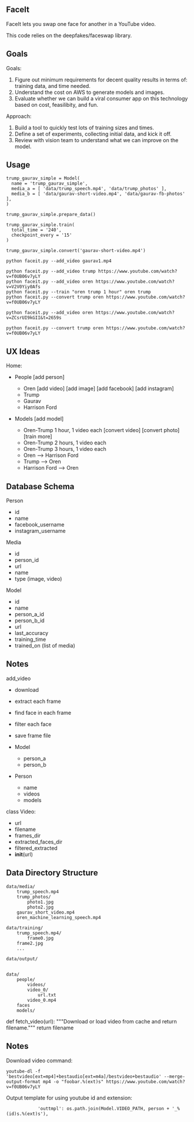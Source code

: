 ## FaceIt

FaceIt lets you swap one face for another in a YouTube video.

This code relies on the deepfakes/faceswap library.

## Goals

Goals:
1. Figure out minimum requirements for decent quality results in terms of: training data, and time needed.
2. Understand the cost on AWS to generate models and images.
3. Evaluate whether we can build a viral consumer app on this technology based on cost, feasilibity, and fun.

Approach:
1. Build a tool to quickly test lots of training sizes and times.
2. Define a set of experiments, collecting initial data, and kick it off.
3. Review with vision team to understand what we can improve on the model.

## Usage

```
trump_gaurav_simple = Model(
  name = 'trump_gaurav_simple',
  media_a = [ 'data/trump_speech.mp4', 'data/trump_photos' ],
  media_b = [ 'data/gaurav-short-video.mp4', 'data/gaurav-fb-photos' ],
)

trump_gaurav_simple.prepare_data()

trump_gaurav_simple.train(
  total_time = '240',
  checkpoint_every = '15'
)

trump_gaurav_simple.convert('gaurav-short-video.mp4')
```

```
python faceit.py --add_video gaurav1.mp4

python faceit.py --add_video trump https://www.youtube.com/watch?v=f0UB06v7yLY
python faceit.py --add_video oren https://www.youtube.com/watch?v=V2V0Yiy0Afs
python faceit.py --train "oren trump 1 hour" oren trump
python faceit.py --convert trump oren https://www.youtube.com/watch?v=f0UB06v7yLY

python faceit.py --add_video oren https://www.youtube.com/watch?v=ZCsrUI9kGII&t=2659s

python faceit.py --convert trump oren https://www.youtube.com/watch?v=f0UB06v7yLY
```

## UX Ideas

Home:

* People [add person]
  * Oren [add video] [add image] [add facebook] [add instagram]
  * Trump
  * Gaurav
  * Harrison Ford

* Models [add model]
  * Oren-Trump 1 hour, 1 video each [convert video] [convert photo] [train more]
  * Oren-Trump 2 hours, 1 video each
  * Oren-Trump 3 hours, 1 video each
  * Oren --> Harrison Ford
  * Trump --> Oren
  * Harrison Ford --> Oren

## Database Schema

Person
* id
* name
* facebook_username
* instagram_username

Media
* id
* person_id
* url
* name
* type (image, video)

Model
* id
* name
* person_a_id
* person_b_id
* url
* last_accuracy
* training_time
* trained_on (list of media)

## Notes

add_video
* download
* extract each frame
* find face in each frame
* filter each face
* save frame file


* Model
  * person_a
  * person_b

* Person
  * name
  * videos
  * models

class Video:
  * url
  * filename
  * frames_dir
  * extracted_faces_dir
  * filtered_extracted
  * __init__(url)


## Data Directory Structure

```
data/media/
    trump_speech.mp4
    trump_photos/
        photo1.jpg
        photo2.jpg
    gaurav_short_video.mp4
    oren_machine_learning_speech.mp4

data/training/
    trump_speech.mp4/
        frame0.jpg
	frame2.jpg
	...

data/output/
    
```

```
data/
    people/
        videos/
	    video_0/
	        url.txt
		video_0.mp4
	faces
    models/
```


def fetch_video(url):
    """Download or load video from cache and return filename."""
    return filename

## Notes

Download video command:
```
youtube-dl -f 'bestvideo[ext=mp4]+bestaudio[ext=m4a]/bestvideo+bestaudio' --merge-output-format mp4 -o "foobar.%(ext)s" https://www.youtube.com/watch?v=f0UB06v7yLY
```

Output template for using youtube id and extension:
```
            'outtmpl': os.path.join(Model.VIDEO_PATH, person + '_%(id)s.%(ext)s'),
```
